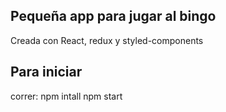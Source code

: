 ## Pequeña app para jugar al bingo
Creada con React, redux y styled-components

## Para iniciar
correr:
 npm intall 
 npm start
